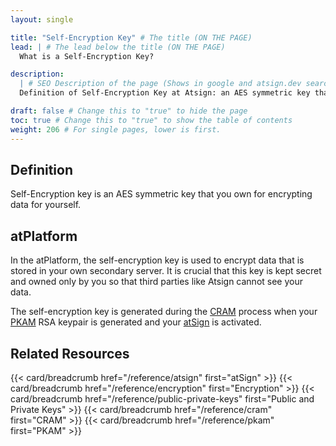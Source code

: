 ```yaml
---
layout: single

title: "Self-Encryption Key" # The title (ON THE PAGE)
lead: | # The lead below the title (ON THE PAGE)
  What is a Self-Encryption Key?

description:
  | # SEO Description of the page (Shows in google and atsign.dev search)
  Definition of Self-Encryption Key at Atsign: an AES symmetric key that you own for encrypting data for yourself.In the atPlatform, the self-encryption key is used to encrypt data that is stored in your own secondary server. It is crucial that this key is kept secret and owned only by you so that third parties like Atsign cannot see your data.

draft: false # Change this to "true" to hide the page
toc: true # Change this to "true" to show the table of contents
weight: 206 # For single pages, lower is first.
---
```


## Definition

Self-Encryption key is an AES symmetric key that you own for encrypting data for yourself.

## atPlatform

In the atPlatform, the self-encryption key is used to encrypt data that is stored in your own secondary server. It is crucial that this key is kept secret and owned only by you so that third parties like Atsign cannot see your data.

The self-encryption key is generated during the [CRAM](/reference/cram) process when your [PKAM](/reference/pkam) RSA keypair is generated and your [atSign](/reference/atsign) is activated.

## Related Resources

{{< card/breadcrumb href="/reference/atsign" first="atSign" >}}
{{< card/breadcrumb href="/reference/encryption" first="Encryption" >}}
{{< card/breadcrumb href="/reference/public-private-keys" first="Public and Private Keys" >}}
{{< card/breadcrumb href="/reference/cram" first="CRAM" >}}
{{< card/breadcrumb href="/reference/pkam" first="PKAM" >}}
